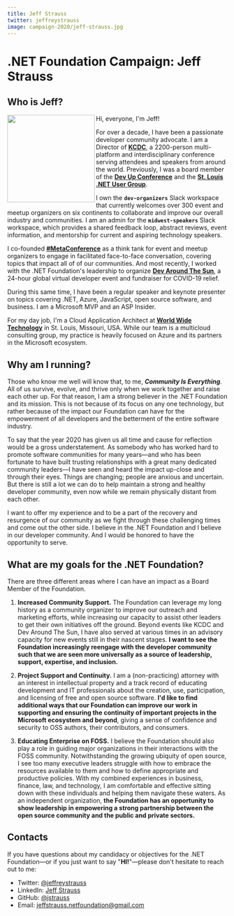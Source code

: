 ```yaml
---
title: Jeff Strauss
twitter: jeffreystrauss
image: campaign-2020/jeff-strauss.jpg
---
```


# .NET Foundation Campaign: Jeff Strauss

## Who is Jeff?
<img style="float: left; max-width: 200px;" src="https://avatars3.githubusercontent.com/u/1766139?s=400&u=2e8523b3da9fb718e08840f02eed192889165be0" width="200" height="200" align="left" />

Hi, everyone, I'm Jeff!

For over a decade, I have been a passionate developer community advocate. I am a Director of **[KCDC](https://twitter.com/kc_dc)**, a 2200-person multi-platform and interdisciplinary conference serving attendees and speakers from around the world. Previously, I was a board member of the **[Dev Up Conference](https://www.devupconf.org/)** and the **[St. Louis .NET User Group](https://www.meetup.com/St-Louis-NET-User-Group/)**.

I own the **`dev-organizers`** Slack workspace that currently welcomes over 300 event and meetup organizers on six continents to collaborate and improve our overall industry and communities. I am an admin for the **`midwest-speakers`** Slack workspace, which provides a shared feedback loop, abstract reviews, event information, and mentorship for current and aspiring technology speakers.

I co-founded **[#MetaConference](https://twitter.com/MetaConfDev/status/1240821198059118594)** as a think tank for event and meetup organizers to engage in facilitated face-to-face conversation, covering topics that impact all of of our communities. And most recently, I worked with the .NET Foundation's leadership to organize **[Dev Around The Sun](https://devaroundthesun.org/)**, a 24-hour global virtual developer event and fundraiser for COVID-19 relief. 

During this same time, I have been a regular speaker and keynote presenter on topics covering .NET, Azure, JavaScript, open source software, and business. I am a Microsoft MVP and an ASP Insider.

For my day job, I'm a Cloud Application Architect at **[World Wide Technology](https://www.wwt.com)** in St. Louis, Missouri, USA. While our team is a multicloud consulting group, my practice is heavily focused on Azure and its partners in the Microsoft ecosystem.

## Why am I running?
Those who know me well will know that, to me, **_Community Is Everything_**. All of us survive, evolve, and thrive only when we work together and raise each other up. For that reason, I am a strong believer in the .NET Foundation and its mission. This is not because of its focus on any one technology, but rather because of the impact our Foundation can have for the empowerment of all developers and the betterment of the entire software industry.

To say that the year 2020 has given us all time and cause for reflection would be a gross understatement. As somebody who has worked hard to promote software communities for many years—and who has been fortunate to have built trusting relationships with a great many dedicated community leaders—I have seen and heard the impact up-close and through their eyes. Things are changing; people are anxious and uncertain. But there is still a lot we can do to help maintain a strong and healthy developer community, even now while we remain physically distant from each other.

I want to offer my experience and to be a part of the recovery and resurgence of our community as we fight through these challenging times and come out the other side. I believe in the .NET Foundation and I believe in our developer community. And I would be honored to have the opportunity to serve.

## What are my goals for the .NET Foundation?
There are three different areas where I can have an impact as a Board Member of the Foundation.

1. **Increased Community Support.** The Foundation can leverage my long history as a community organizer to improve our outreach and marketing efforts, while increasing our capacity to assist other leaders to get their own initiatives off the ground. Beyond events like KCDC and Dev Around The Sun, I have also served at various times in an advisory capacity for new events still in their nascent stages. **I want to see the Foundation increasingly reengage with the developer community such that we are seen more universally as a source of leadership, support, expertise, and inclusion.**

2. **Project Support and Continuity.** I am a (non-practicing) attorney with an interest in intellectual property and a track record of educating development and IT professionals about the creation, use, participation, and licensing of free and open source software. **I'd like to find additional ways that our Foundation can improve our work in supporting and ensuring the continuity of important projects in the Microsoft ecosystem and beyond**, giving a sense of confidence and security to OSS authors, their contributors, and consumers.

3. **Educating Enterprise on FOSS.** I believe the Foundation should also play a role in guiding major organizations in their interactions with the FOSS community. Notwithstanding the growing ubiquity of open source, I see too many executive leaders struggle with how to embrace the resources available to them and how to define appropriate and productive policies. With my combined experiences in business, finance, law, and technology, I am comfortable and effective sitting down with these individuals and helping them navigate these waters. As an independent organization, **the Foundation has an opportunity to show leadership in empowering a strong partnership between the open source community and the public and private sectors.**

## Contacts
If you have questions about my candidacy or objectives for the .NET Foundation—or if you just want to say "**HI!**"—please don't hesitate to reach out to me:

* Twitter: [@jeffreystrauss](https://twitter.com/jeffreystrauss)
* LinkedIn: [Jeff Strauss](https://www.linkedin.com/in/straussjeffrey/)
* GitHub: [@jstrauss](https://github.com/jstrauss)
* Email: jeffstrauss.netfoundation@gmail.com